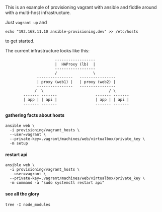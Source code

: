 This is an example of provisioning vagrant with ansible and fiddle around with a multi-host infrastructure.

Just `vagrant up` and 

```
echo "192.168.11.10 ansible-provisioning.dev" >> /etc/hosts
```

to get started.

The current infrastructure looks like this:

```
                      ------------------
                      |  HAProxy (lb)  |
                      ------------------
                      /                \
              ----------------   ----------------
              | proxy (web1) |   | proxy (web2) |
              ----------------   ----------------
             /  \                             / \
        ------- -------                 ------- -------
        | app | | api |                 | app | | api |
        ------- -------                 ------- -------
```



#### gathering facts about hosts

```
ansible web \
  -i provisioning/vagrant_hosts \
  --user=vagrant \
  --private-key=.vagrant/machines/web/virtualbox/private_key \
  -m setup
```


#### restart api

```
ansible web \
  -i provisioning/vagrant_hosts \
  --user=vagrant \
  --private-key=.vagrant/machines/web/virtualbox/private_key \
  -m command -a "sudo systemctl restart api"
```


#### see all the glory

```
tree -I node_modules
```

